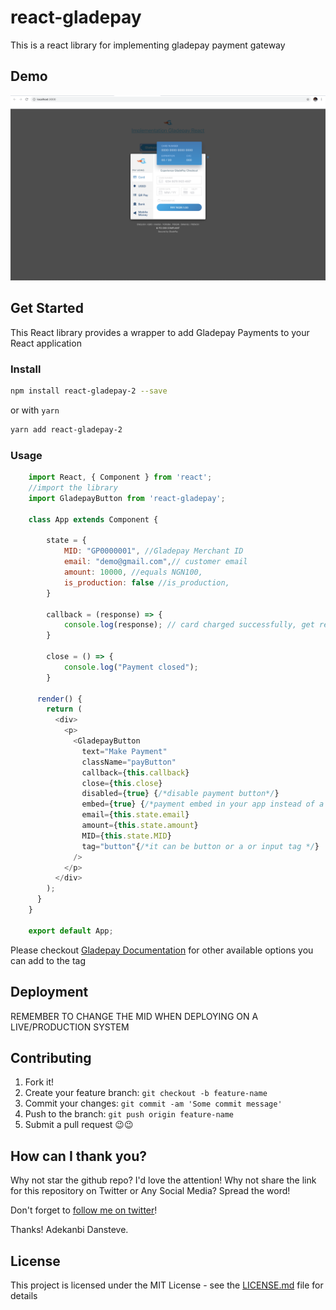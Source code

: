 # react-gladepay

This is a react library for implementing gladepay payment gateway

## Demo

![Demo](React_App.png?raw=true 'Demo Image')

## Get Started

This React library provides a wrapper to add Gladepay Payments to your React application

### Install

```sh
npm install react-gladepay-2 --save
```

or with `yarn`

```sh
yarn add react-gladepay-2
```

### Usage

```javascript
    import React, { Component } from 'react';
    //import the library
    import GladepayButton from 'react-gladepay';

    class App extends Component {

    	state = {
    		MID: "GP0000001", //Gladepay Merchant ID
    		email: "demo@gmail.com",// customer email
    		amount: 10000, //equals NGN100,
    		is_production: false //is_production,
    	}

    	callback = (response) => {
    		console.log(response); // card charged successfully, get reference here
    	}

    	close = () => {
    		console.log("Payment closed");
    	}

      render() {
        return (
          <div>
            <p>
              <GladepayButton
                text="Make Payment"
                className="payButton"
                callback={this.callback}
                close={this.close}
                disabled={true} {/*disable payment button*/}
                embed={true} {/*payment embed in your app instead of a pop up*/}
                email={this.state.email}
                amount={this.state.amount}
                MID={this.state.MID}
                tag="button"{/*it can be button or a or input tag */}
              />
            </p>
          </div>
        );
      }
    }

    export default App;
```

Please checkout [Gladepay Documentation](https://developer.glade.ng/docs/#gladepay-inline-checkout) for other available options you can add to the tag

## Deployment

REMEMBER TO CHANGE THE MID WHEN DEPLOYING ON A LIVE/PRODUCTION SYSTEM

## Contributing

1. Fork it!
2. Create your feature branch: `git checkout -b feature-name`
3. Commit your changes: `git commit -am 'Some commit message'`
4. Push to the branch: `git push origin feature-name`
5. Submit a pull request 😉😉

## How can I thank you?

Why not star the github repo? I'd love the attention! Why not share the link for this repository on Twitter or Any Social Media? Spread the word!

Don't forget to [follow me on twitter](https://twitter.com/dansteveade)!

Thanks!
Adekanbi Dansteve.

## License

This project is licensed under the MIT License - see the [LICENSE.md](LICENSE.md) file for details
